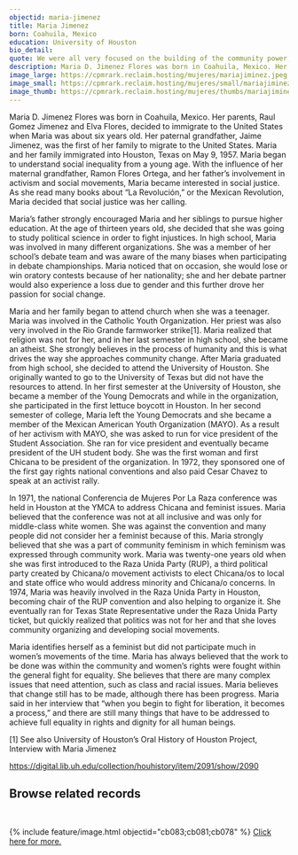 ```yaml
---
objectid: maria-jimenez
title: Maria Jimenez
born: Coahuila, Mexico
education: University of Houston
bio_detail:
quote: We were all very focused on the building of the community power, as opposed to winning the position.
description: Maria D. Jimenez Flores was born in Coahuila, Mexico. Her parents, Raul Gomez Jimenez and Elva Flores, decided to immigrate to the United States when Maria was about six years old. Her paternal grandfather, Jaime Jimenez, was the first of her family to migrate to the United States. Maria and her family immigrated into Houston, Texas on May 9, 1957. Maria began to understand social inequality from a young age. With the influence of her maternal grandfather, Ramon Flores Ortega, and her father’s involvement in activism and social movements, Maria became interested in social justice.
image_large: https://cpmrark.reclaim.hosting/mujeres/mariajiminez.jpeg
image_small: https://cpmrark.reclaim.hosting/mujeres/small/mariajiminez_sm.jpg
image_thumb: https://cpmrark.reclaim.hosting/mujeres/thumbs/mariajiminez_th.jpg
---
```


Maria D. Jimenez Flores was born in Coahuila, Mexico. Her parents, Raul Gomez Jimenez and Elva Flores, decided to immigrate to the United States when Maria was about six years old. Her paternal grandfather, Jaime Jimenez, was the first of her family to migrate to the United States. Maria and her family immigrated into Houston, Texas on May 9, 1957. Maria began to understand social inequality from a young age. With the influence of her maternal grandfather, Ramon Flores Ortega, and her father’s involvement in activism and social movements, Maria became interested in social justice. As she read many books about “La Revolución,” or the Mexican Revolution, Maria decided that social justice was her calling.

Maria’s father strongly encouraged Maria and her siblings to pursue higher education. At the age of thirteen years old, she decided that she was going to study political science in order to fight injustices. In high school, Maria was involved in many different organizations. She was a member of her school’s debate team and was aware of the many biases when participating in debate championships. Maria noticed that on occasion, she would lose or win oratory contests because of her nationality; she and her debate partner would also experience a loss due to gender and this further drove her passion for social change.

Maria and her family began to attend church when she was a teenager. Maria was involved in the Catholic Youth Organization. Her priest was also very involved in the Rio Grande farmworker strike[1]. Maria realized that religion was not for her, and in her last semester in high school, she became an atheist. She strongly believes in the process of humanity and this is what drives the way she approaches community change. After Maria graduated from high school, she decided to attend the University of Houston. She originally wanted to go to the University of Texas but did not have the resources to attend. In her first semester at the University of Houston, she became a member of the Young Democrats and while in the organization, she participated in the first lettuce boycott in Houston. In her second semester of college, Maria left the Young Democrats and she became a member of the Mexican American Youth Organization (MAYO). As a result of her activism with MAYO, she was asked to run for vice president of the Student Association. She ran for vice president and eventually became president of the UH student body. She was the first woman and first Chicana to be president of the organization. In 1972, they sponsored one of the first gay rights national conventions and also paid Cesar Chavez to speak at an activist rally.

In 1971, the national Conferencia de Mujeres Por La Raza conference was held in Houston at the YMCA to address Chicana and feminist issues. Maria believed that the conference was not at all inclusive and was only for middle-class white women. She was against the convention and many people did not consider her a feminist because of this. Maria strongly believed that she was a part of community feminism in which feminism was expressed through community work. Maria was twenty-one years old when she was first introduced to the Raza Unida Party (RUP), a third political party created by Chicana/o movement activists to elect Chicana/os to local and state office who would address minority and Chicana/o concerns. In 1974, Maria was heavily involved in the Raza Unida Party in Houston, becoming chair of the RUP convention and also helping to organize it. She eventually ran for Texas State Representative under the Raza Unida Party ticket, but quickly realized that politics was not for her and that she loves community organizing and developing social movements.

Maria identifies herself as a feminist but did not participate much in women’s movements of the time. Maria has always believed that the work to be done was within the community and women’s rights were fought within the general fight for equality. She believes that there are many complex issues that need attention, such as class and racial issues. Maria believes that change still has to be made, although there has been progress. Maria said in her interview that “when you begin to fight for liberation, it becomes a process,” and there are still many things that have to be addressed to achieve full equality in rights and dignity for all human beings.

[1] See also University of Houston’s Oral History of Houston Project, Interview with Maria Jimenez

<a href="https://digital.lib.uh.edu/collection/houhistory/item/2091/show/2090">https://digital.lib.uh.edu/collection/houhistory/item/2091/show/2090</a>

## Browse related records
<br>

{% include feature/image.html objectid="cb083;cb081;cb078" %}
[Click here for more.](http://127.0.0.1:4000/chicanapormiraza/search/index.html?q=Maria%20Jimenez%20)